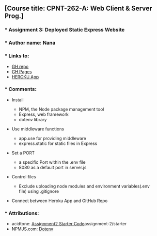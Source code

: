 ## [Course title: CPNT-262-A: Web Client & Server Prog.]

### * Assignment 3: Deployed Static Express Website 
### * Author name: Nana

### * Links to:
  + [GH repo](https://github.com/CreativeNana/cpnt262-a3)
  + [GH Pages](https://creativenana.github.io/cpnt262-a3/public/index.html)
  + [HEROKU App](https://nana-cpnt262-a3.herokuapp.com/)

### * Comments: 
  + Install 
    - NPM, the Node package management tool
    - Express, web framework
    - dotenv library

  + Use middleware functions 
    - app.use for providing middleware
    - express.static for static files in Express

  + Set a PORT
    - a specific Port within the .env file
    - 8080 as a default port in server.js

  + Control files 
    - Exclude uploading node modules and environment variables(.env file) using .gitignore

  + Connect between Heroku App and GitHub Repo
   
### * Attributions: 
  + acidtone: [Assignment2 Starter Code](https://github.com/sait-wbdv/assessments/tree/master/cpnt262/)assignment-2/starter
  + NPMJS.com: [Dotenv](https://www.npmjs.com/package/dotenv)